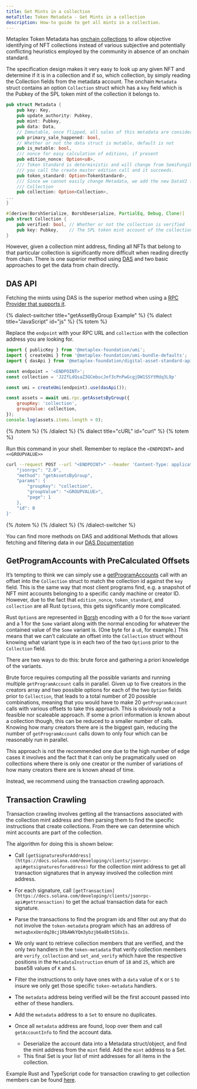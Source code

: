 ```yaml
---
title: Get Mints in a collection
metaTitle: Token Metadata - Get Mints in a collection
description: How-to guide to get all mints in a collection.
---
```


Metaplex Token Metadata has [onchain collections](/token-metadata/collections) to allow objective identifying of NFT collections instead of various subjective and potentially conflicting heuristics employed by the community in absence of an onchain standard. 

The specification design makes it very easy to look up any given NFT and determine if it is in a collection and if so, which collection, by simply reading the Collection fields from the metadata account. The onchain `Metadata` struct contains an option `Collection` struct which has a `key` field which is the Pubkey of the SPL token mint of the collection it belongs to.

```rust
pub struct Metadata {
	pub key: Key,
	pub update_authority: Pubkey,
	pub mint: Pubkey,
	pub data: Data,
	// Immutable, once flipped, all sales of this metadata are considered secondary.
	pub primary_sale_happened: bool,
	// Whether or not the data struct is mutable, default is not
	pub is_mutable: bool,
	/// nonce for easy calculation of editions, if present
	pub edition_nonce: Option<u8>,
	/// Token Standard is deterministic and will change from SemiFungible to NonFungible if
	/// you call the create master edition call and it succeeds.
	pub token_standard: Option<TokenStandard>,
	/// Since we cannot easily change Metadata, we add the new DataV2 fields here at the end.
	/// Collection
	pub collection: Option<Collection>,
...
}

#[derive(BorshSerialize, BorshDeserialize, PartialEq, Debug, Clone)]
pub struct Collection {
	pub verified: bool, // Whether or not the collection is verified
	pub key: Pubkey,    // The SPL token mint account of the collection NFT
}
```

However, given a collection mint address, finding all NFTs that belong to that particular collection is significantly more difficult when reading directly from chain. There is one superior method using [DAS](/das-api) and two basic approaches to get the data from chain directly.

## DAS API
Fetching the mints using DAS is the superior method when using a [RPC Provider that supports it](/rpc-providers#metaplex-das-api).

{% dialect-switcher title="getAssetByGroup Example" %}
{% dialect title="JavaScript" id="js" %}
{% totem %}

Replace the `endpoint` with your RPC URL and `collection` with the collection address you are looking for. 

```js
import { publicKey } from '@metaplex-foundation/umi';
import { createUmi } from '@metaplex-foundation/umi-bundle-defaults';
import { dasApi } from '@metaplex-foundation/digital-asset-standard-api';

const endpoint = '<ENDPOINT>';
const collection = 'J2ZfLdQsaZ3GCmbucJef3cPnPwGcgjDW1SSYtMdq3L9p'

const umi = createUmi(endpoint).use(dasApi());

const assets = await umi.rpc.getAssetsByGroup({
    groupKey: 'collection',
    groupValue: collection,
});
console.log(assets.items.length > 0);
```

{% /totem %}
{% /dialect %}
{% dialect title="cURL" id="curl" %}
{% totem %}

Run this command in your shell. Remember to replace the `<ENDPOINT>` and `<<GROUPVALUE>>`

```sh
curl --request POST --url "<ENDPOINT>" --header 'Content-Type: application/json' --data '{
    "jsonrpc": "2.0",
    "method": "getAssetsByGroup",
    "params": {
        "groupKey": "collection",
        "groupValue": "<GROUPVALUE>",
        "page": 1
    },
    "id": 0
}'
```

{% /totem %}
{% /dialect %}
{% /dialect-switcher %}

You can find more methods on DAS and additional Methods that allows fetching and filtering data in our [DAS Documentation](/das-api)

## GetProgramAccounts with PreCalculated Offsets

It’s tempting to think we can simply use a [getProgramAccounts](https://docs.solana.com/developing/clients/jsonrpc-api#getprogramaccounts) call with an offset into the `Collection` struct to match the collection id against the `key` field. This is the same way that most client programs find, e.g. a snapshot of NFT mint accounts belonging to a specific candy machine or creator ID. However, due to the fact that `edition_nonce`, `token_standard`, and `collection` are all Rust `Option`s, this gets significantly more complicated. 

Rust `Option`s are represented in [Borsh](https://borsh.io/) encoding with a 0 for the `None` variant and a 1 for the `Some` variant along with the normal encoding for whatever the contained value of the `Some` variant is. (One byte for a `u8`, for example.) This means that we can’t calculate an offset into the `Collection` struct without knowing what variant type is in each two of the two `Option`s prior to the `Collection` field. 

There are two ways to do this: brute force and gathering a priori knowledge of the variants. 

Brute force requires computing all the possible variants and running multiple `getProgramAccount` calls in parallel. Given up to five creators in the creators array and two possible options for each of the two `Option` fields prior to `Collection`, that leads to a total number of 20 possible combinations, meaning that you would have to make 20 `getProgramAccount` calls with various offsets to take this approach. This is obviously not a feasible nor scaleable approach. 
If some a priori information is known about a collection though, this can be reduced to a smaller number of calls. Knowing how many creators there are is the biggest gain, reducing the number of `getProgramAccount` calls down to only four which can be reasonably run in parallel. 

This approach is not the recommended one due to the high number of edge cases it involves and the fact that it can only be pragmatically used on collections where there is only one creator or the number of variations of how many creators there are is known ahead of time. 

Instead, we recommend using the transaction crawling approach.

## Transaction Crawling

Transaction crawling involves getting all the transactions associated with the collection mint address and then parsing them to find the specific instructions that create collections. From there we can determine which mint accounts are part of the collection. 

The algorithm for doing this is shown below:

- Call `[getSignaturesForAddress](https://docs.solana.com/developing/clients/jsonrpc-api#getsignaturesforaddress)` for the collection mint address to get all transaction signatures that in anyway involved the collection mint address.
- For each signature, call `[getTransaction](https://docs.solana.com/developing/clients/jsonrpc-api#gettransaction)` to get the actual transaction data for each signature.
- Parse the transactions to find the program ids and filter out any that do not involve the `token-metadata` program which has an address of `metaqbxxUerdq28cj1RbAWkYQm3ybzjb6a8bt518x1s`.
- We only want to retrieve collection members that are verified, and the only two handlers in the `token-metadata` that verify collection members are `verify_collection` and `set_and_verify` which have the respective positions in the `MetadataInstruction` enum of `18` and `25`, which are base58 values of `K` and `S`.
- Filter the instructions to only have ones with a `data` value of `K` or `S` to insure we only get those specific `token-metadata` handlers.
- The `metadata` address being verified will be the first account passed into either of these handlers.
- Add the `metadata` address to a `Set` to ensure no duplicates.

- Once all `metadata` address are found, loop over them and call `getAccountInfo` to find the account data.
    - Deserialize the account data into a Metadata struct/object, and find the mint address from the `mint` field. Add the `mint` address to a Set.
    - This final Set is your list of mint addresses for all items in the collection.

Example Rust and TypeScript code for transaction crawling to get collection members can be found [here](https://github.com/metaplex-foundation/get-collection).